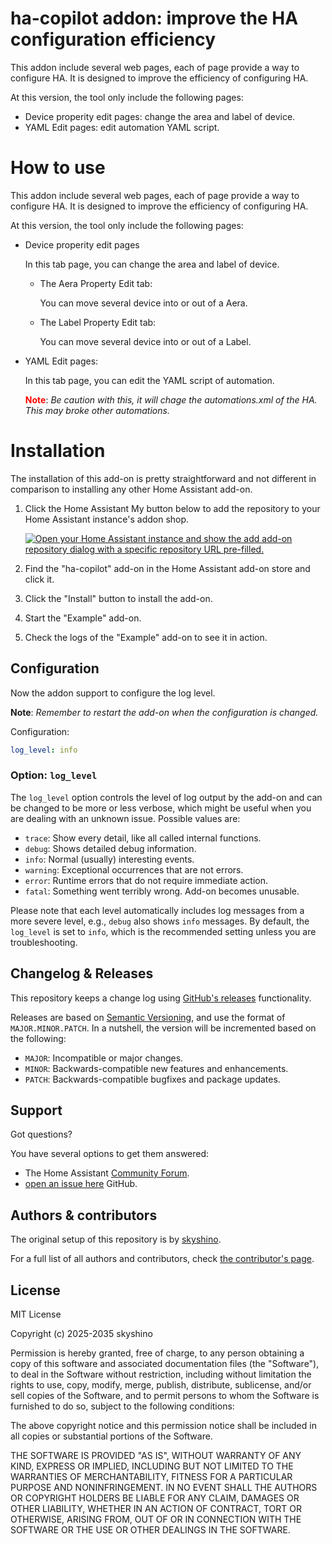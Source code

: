 # ha-copilot addon: improve the HA configuration efficiency

This addon include several web pages, each of page provide a way to configure HA. It is designed to improve the efficiency of configuring HA.

At this version, the tool only include the following pages:

- Device properity edit pages: change the area and label of device.
- YAML Edit pages: edit automation YAML script.

# How to use

This addon include several web pages, each of page provide a way to configure HA. It is designed to improve the efficiency of configuring HA.

At this version, the tool only include the following pages:

- Device properity edit pages

  In this tab page, you can change the area and label of device.
  - The Aera Property Edit tab:
    
    You can move several device into or out of a Aera.
  - The Label Property Edit tab:

    You can move several device into or out of a Label.
- YAML Edit pages:

  In this tab page, you can edit the YAML script of automation.

  <span style="color:red">**Note**</span>: _Be caution with this, it will chage the automations.xml of the HA. This may broke other automations._  

# Installation

The installation of this add-on is pretty straightforward and not different in
comparison to installing any other Home Assistant add-on.

1. Click the Home Assistant My button below to add the repository to your Home
   Assistant instance's addon shop.

    [![Open your Home Assistant instance and show the add add-on repository dialog with a specific repository URL pre-filled.](https://my.home-assistant.io/badges/supervisor_add_addon_repository.svg)](https://my.home-assistant.io/redirect/supervisor_add_addon_repository/?repository_url=https%3A%2F%2Fgithub.com%2Fskyshino%2Faddon-ha-copilot)

2. Find the "ha-copilot" add-on in the Home Assistant add-on store and click it.
3. Click the "Install" button to install the add-on.
4. Start the "Example" add-on.
5. Check the logs of the "Example" add-on to see it in action.

## Configuration

Now the addon support to configure the log level.

**Note**: _Remember to restart the add-on when the configuration is changed._

Configuration:

```yaml
log_level: info
```

### Option: `log_level`

The `log_level` option controls the level of log output by the add-on and can
be changed to be more or less verbose, which might be useful when you are
dealing with an unknown issue. Possible values are:

- `trace`: Show every detail, like all called internal functions.
- `debug`: Shows detailed debug information.
- `info`: Normal (usually) interesting events.
- `warning`: Exceptional occurrences that are not errors.
- `error`: Runtime errors that do not require immediate action.
- `fatal`: Something went terribly wrong. Add-on becomes unusable.

Please note that each level automatically includes log messages from a
more severe level, e.g., `debug` also shows `info` messages. By default,
the `log_level` is set to `info`, which is the recommended setting unless
you are troubleshooting.

## Changelog & Releases

This repository keeps a change log using [GitHub's releases][releases]
functionality.

Releases are based on [Semantic Versioning][semver], and use the format
of `MAJOR.MINOR.PATCH`. In a nutshell, the version will be incremented
based on the following:

- `MAJOR`: Incompatible or major changes.
- `MINOR`: Backwards-compatible new features and enhancements.
- `PATCH`: Backwards-compatible bugfixes and package updates.

## Support

Got questions?

You have several options to get them answered:

- The Home Assistant [Community Forum][forum].
- [open an issue here][issue] GitHub.

## Authors & contributors

The original setup of this repository is by [skyshino][skyshino].

For a full list of all authors and contributors,
check [the contributor's page][contributors].

## License

MIT License

Copyright (c) 2025-2035 skyshino

Permission is hereby granted, free of charge, to any person obtaining a copy
of this software and associated documentation files (the "Software"), to deal
in the Software without restriction, including without limitation the rights
to use, copy, modify, merge, publish, distribute, sublicense, and/or sell
copies of the Software, and to permit persons to whom the Software is
furnished to do so, subject to the following conditions:

The above copyright notice and this permission notice shall be included in all
copies or substantial portions of the Software.

THE SOFTWARE IS PROVIDED "AS IS", WITHOUT WARRANTY OF ANY KIND, EXPRESS OR
IMPLIED, INCLUDING BUT NOT LIMITED TO THE WARRANTIES OF MERCHANTABILITY,
FITNESS FOR A PARTICULAR PURPOSE AND NONINFRINGEMENT. IN NO EVENT SHALL THE
AUTHORS OR COPYRIGHT HOLDERS BE LIABLE FOR ANY CLAIM, DAMAGES OR OTHER
LIABILITY, WHETHER IN AN ACTION OF CONTRACT, TORT OR OTHERWISE, ARISING FROM,
OUT OF OR IN CONNECTION WITH THE SOFTWARE OR THE USE OR OTHER DEALINGS IN THE
SOFTWARE.

[forum]: https://community.home-assistant.io/t/ha-copilot-addon/869506
[skyshino]: https://github.com/skyshino
[contributors]: https://github.com/skyshino/addon-ha-copilot/issues
[issue]: https://github.com/skyshino/addon-ha-copilot/issues
[releases]: https://github.com/skyshino/addon-ha-copilot/releases
[semver]: http://semver.org/spec/v2.0.0.html
